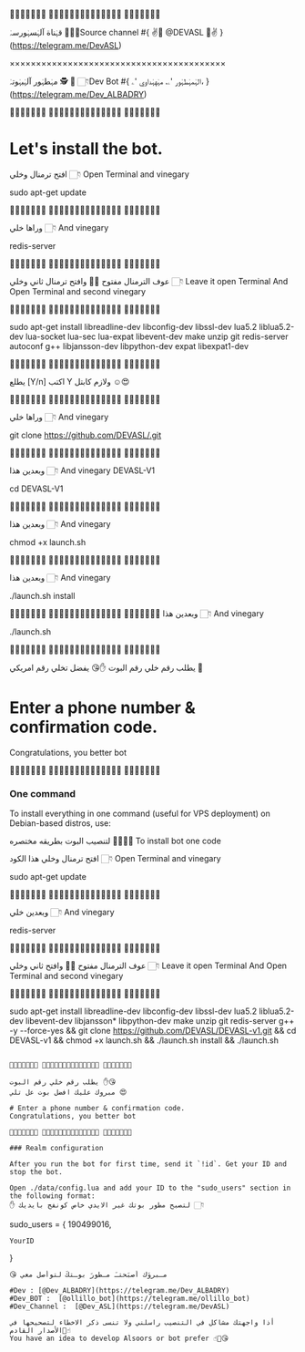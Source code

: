 🔘➖🔺➖🔺➖🔘 🔘➖🔺➖🔺➖🔘🔘➖🔺➖🔺➖🔘 🔘➖🔺➖🔺➖🔘

قہٰناة آلہٰسہٰورسہٰ 🤖👇🏻Source channel
#{ ✌📲 @DEVASL 🔕✌ } (https://telegram.me/DevASL)

×××××××××××××××××××××××××××××××××××××××××

مہٰطہٰور آلہٰبہٰوتہٰ 🕵 🤖 👇🏻Dev Bot
#{ الہٰمہٰطہٰور 'ۦ، مہٰهہٰداوي 'ۦ، } (https://telegram.me/Dev_ALBADRY)

🔘➖🔺➖🔺➖🔘 🔘➖🔺➖🔺➖🔘🔘➖🔺➖🔺➖🔘 🔘➖🔺➖🔺➖🔘

# Let's install the bot.
افتح ترمنال وخلي 👇🏻 Open Terminal and vinegary

sudo apt-get update 

🔘➖🔺➖🔺➖🔘 🔘➖🔺➖🔺➖🔘🔘➖🔺➖🔺➖🔘 🔘➖🔺➖🔺➖🔘

وراها خلي 👇🏻 And vinegary

redis-server

🔘➖🔺➖🔺➖🔘 🔘➖🔺➖🔺➖🔘🔘➖🔺➖🔺➖🔘 🔘➖🔺➖🔺➖🔘

عوف الترمنال مفتوح ✋🏻 وافتح ترمنال ثاني وخلي 👇🏻 Leave it open Terminal And Open Terminal and second vinegary

🔘➖🔺➖🔺➖🔘 🔘➖🔺➖🔺➖🔘🔘➖🔺➖🔺➖🔘 🔘➖🔺➖🔺➖🔘

sudo apt-get install libreadline-dev libconfig-dev libssl-dev lua5.2 liblua5.2-dev lua-socket lua-sec lua-expat libevent-dev make unzip git redis-server autoconf g++ libjansson-dev libpython-dev expat libexpat1-dev

🔘➖🔺➖🔺➖🔘 🔘➖🔺➖🔺➖🔘🔘➖🔺➖🔺➖🔘 🔘➖🔺➖🔺➖🔘

يطلع [Y/n] اكتب Y ولازم كابتل  ☺️😍

🔘➖🔺➖🔺➖🔘 🔘➖🔺➖🔺➖🔘🔘➖🔺➖🔺➖🔘 🔘➖🔺➖🔺➖🔘

وراها خلي 👇🏻 And vinegary


git clone https://github.com/DEVASL/.git

🔘➖🔺➖🔺➖🔘 🔘➖🔺➖🔺➖🔘🔘➖🔺➖🔺➖🔘 🔘➖🔺➖🔺➖🔘

وبعدين هذا 👇🏻 And vinegary
DEVASL-V1

cd DEVASL-V1

🔘➖🔺➖🔺➖🔘 🔘➖🔺➖🔺➖🔘🔘➖🔺➖🔺➖🔘 🔘➖🔺➖🔺➖🔘

وبعدين هذا 👇🏻 And vinegary


chmod +x launch.sh

🔘➖🔺➖🔺➖🔘 🔘➖🔺➖🔺➖🔘🔘➖🔺➖🔺➖🔘 🔘➖🔺➖🔺➖🔘

وبعدين هذا 👇🏻 And vinegary


./launch.sh install

🔘➖🔺➖🔺➖🔘 🔘➖🔺➖🔺➖🔘🔘➖🔺➖🔺➖🔘 🔘➖🔺➖🔺➖🔘
وبعدين هذا 👇🏻 And vinegary


./launch.sh 

🔘➖🔺➖🔺➖🔘 🔘➖🔺➖🔺➖🔘🔘➖🔺➖🔺➖🔘 🔘➖🔺➖🔺➖🔘

يطلب رقم خلي رقم البوت ✋😘
يفضل تخلي رقم امريكي  🔰

# Enter a phone number & confirmation code.
Congratulations, you better bot

🔘➖🔺➖🔺➖🔘 🔘➖🔺➖🔺➖🔘🔘➖🔺➖🔺➖🔘 🔘➖🔺➖🔺➖🔘

### One command
To install everything in one command (useful for VPS deployment) on Debian-based distros, use:

لتنصيب البوت بطريقه مختصره 🔰😊👇🏻  To install bot one code

افتح ترمنال وخلي هذا الكود 👇🏻 Open Terminal and vinegary

sudo apt-get update 

🔘➖🔺➖🔺➖🔘 🔘➖🔺➖🔺➖🔘🔘➖🔺➖🔺➖🔘 🔘➖🔺➖🔺➖🔘

وبعدين خلي 👇🏻 And vinegary

redis-server

🔘➖🔺➖🔺➖🔘 🔘➖🔺➖🔺➖🔘🔘➖🔺➖🔺➖🔘 🔘➖🔺➖🔺➖🔘

عوف الترمنال مفتوح ✋🏻 وافتح ثاني وخلي 👇🏻 Leave it open Terminal And Open Terminal and second vinegary

🔘➖🔺➖🔺➖🔘 🔘➖🔺➖🔺➖🔘🔘➖🔺➖🔺➖🔘 🔘➖🔺➖🔺➖🔘

sudo apt-get install libreadline-dev libconfig-dev libssl-dev lua5.2 liblua5.2-dev libevent-dev libjansson* libpython-dev make unzip git redis-server g++ -y --force-yes && git clone https://github.com/DEVASL/DEVASL-v1.git && cd DEVASL-v1 && chmod +x launch.sh && ./launch.sh install && ./launch.sh
```

🔘➖🔺➖🔺➖🔘 🔘➖🔺➖🔺➖🔘🔘➖🔺➖🔺➖🔘 🔘➖🔺➖🔺➖🔘

يطلب رقم خلي رقم البوت ✋😘
مبروك عليك افضل بوت عل تلي 😍

# Enter a phone number & confirmation code.
Congratulations, you better bot

🔘➖🔺➖🔺➖🔘 🔘➖🔺➖🔺➖🔘🔘➖🔺➖🔺➖🔘 🔘➖🔺➖🔺➖🔘

### Realm configuration

After you run the bot for first time, send it `!id`. Get your ID and stop the bot.

Open ./data/config.lua and add your ID to the "sudo_users" section in the following format:
✋ لتصبح مطور بوتك غير الايدي خاص كونفج بايديك 👇🏻
```
  sudo_users = {
    190499016,
    
    YourID
  }
```
😘 مـبروَك أصبَحتـَ مـطورَ بوـتكَ لتوأصل معي 

#Dev : [@Dev_ALBADRY](https://telegram.me/Dev_ALBADRY)
#Dev_BOT :  [@ollillo_bot](https://telegram.me/ollillo_bot)
#Dev_Channel :  [@Dev_ASL](https://telegram.me/DevASL)

أذا واجهتك مشاكل في التنصيب راسلني ولا تنسى ذكر الاخطاء لتصحيحها في الأصدار القادم☝🏿️
You have an idea to develop Alsoors or bot prefer ☝🏿️😘
